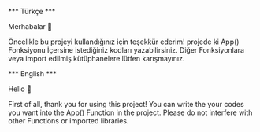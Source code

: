 *** Türkçe ***

Merhabalar 👋

Öncelikle bu projeyi kullandığınız için teşekkür ederim! projede ki App() Fonksiyonu İçersine istediğiniz kodları yazabilirsiniz.
Diğer Fonksiyonlara veya import edilmiş kütüphanelere lütfen karışmayınız.

*** English ***

Hello 👋

First of all, thank you for using this project! You can write the your codes you want into the App() Function in the project.
Please do not interfere with other Functions or imported libraries.
